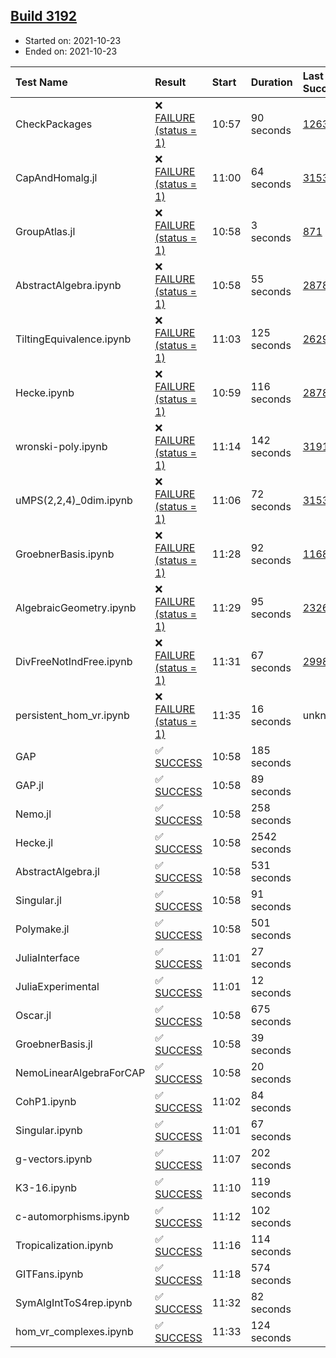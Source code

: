 ## [Build 3192](https://oscarci.mathematik.uni-kl.de/job/oscar-stable/3192/)

* Started on: 2021-10-23
* Ended on: 2021-10-23

| Test Name    | Result | Start | Duration | Last Success | First Failure |
|:-------------|:-------|:------|:---------|:-------------|:--------------|
| CheckPackages | ❌ [FAILURE (status = 1)](https://oscarci.mathematik.uni-kl.de/job/oscar-stable/3192/artifact/logs/build-3192/CheckPackages.log) | 10:57 | 90 seconds | [1263](https://oscarci.mathematik.uni-kl.de/job/oscar-stable/1263/) | [1264](https://oscarci.mathematik.uni-kl.de/job/oscar-stable/1264/) |
| CapAndHomalg.jl | ❌ [FAILURE (status = 1)](https://oscarci.mathematik.uni-kl.de/job/oscar-stable/3192/artifact/logs/build-3192/CapAndHomalg.jl.log) | 11:00 | 64 seconds | [3153](https://oscarci.mathematik.uni-kl.de/job/oscar-stable/3153/) | [3154](https://oscarci.mathematik.uni-kl.de/job/oscar-stable/3154/) |
| GroupAtlas.jl | ❌ [FAILURE (status = 1)](https://oscarci.mathematik.uni-kl.de/job/oscar-stable/3192/artifact/logs/build-3192/GroupAtlas.jl.log) | 10:58 | 3 seconds | [871](https://oscarci.mathematik.uni-kl.de/job/oscar-stable/871/) | [872](https://oscarci.mathematik.uni-kl.de/job/oscar-stable/872/) |
| AbstractAlgebra.ipynb | ❌ [FAILURE (status = 1)](https://oscarci.mathematik.uni-kl.de/job/oscar-stable/3192/artifact/logs/build-3192/AbstractAlgebra.ipynb.log) | 10:58 | 55 seconds | [2878](https://oscarci.mathematik.uni-kl.de/job/oscar-stable/2878/) | [2879](https://oscarci.mathematik.uni-kl.de/job/oscar-stable/2879/) |
| TiltingEquivalence.ipynb | ❌ [FAILURE (status = 1)](https://oscarci.mathematik.uni-kl.de/job/oscar-stable/3192/artifact/logs/build-3192/TiltingEquivalence.ipynb.log) | 11:03 | 125 seconds | [2629](https://oscarci.mathematik.uni-kl.de/job/oscar-stable/2629/) | [2630](https://oscarci.mathematik.uni-kl.de/job/oscar-stable/2630/) |
| Hecke.ipynb | ❌ [FAILURE (status = 1)](https://oscarci.mathematik.uni-kl.de/job/oscar-stable/3192/artifact/logs/build-3192/Hecke.ipynb.log) | 10:59 | 116 seconds | [2878](https://oscarci.mathematik.uni-kl.de/job/oscar-stable/2878/) | [2879](https://oscarci.mathematik.uni-kl.de/job/oscar-stable/2879/) |
| wronski-poly.ipynb | ❌ [FAILURE (status = 1)](https://oscarci.mathematik.uni-kl.de/job/oscar-stable/3192/artifact/logs/build-3192/wronski-poly.ipynb.log) | 11:14 | 142 seconds | [3191](https://oscarci.mathematik.uni-kl.de/job/oscar-stable/3191/) | [3192](https://oscarci.mathematik.uni-kl.de/job/oscar-stable/3192/) |
| uMPS(2,2,4)_0dim.ipynb | ❌ [FAILURE (status = 1)](https://oscarci.mathematik.uni-kl.de/job/oscar-stable/3192/artifact/logs/build-3192/uMPS-2-2-4-_0dim.ipynb.log) | 11:06 | 72 seconds | [3153](https://oscarci.mathematik.uni-kl.de/job/oscar-stable/3153/) | [3154](https://oscarci.mathematik.uni-kl.de/job/oscar-stable/3154/) |
| GroebnerBasis.ipynb | ❌ [FAILURE (status = 1)](https://oscarci.mathematik.uni-kl.de/job/oscar-stable/3192/artifact/logs/build-3192/GroebnerBasis.ipynb.log) | 11:28 | 92 seconds | [1168](https://oscarci.mathematik.uni-kl.de/job/oscar-stable/1168/) | [1169](https://oscarci.mathematik.uni-kl.de/job/oscar-stable/1169/) |
| AlgebraicGeometry.ipynb | ❌ [FAILURE (status = 1)](https://oscarci.mathematik.uni-kl.de/job/oscar-stable/3192/artifact/logs/build-3192/AlgebraicGeometry.ipynb.log) | 11:29 | 95 seconds | [2326](https://oscarci.mathematik.uni-kl.de/job/oscar-stable/2326/) | [2327](https://oscarci.mathematik.uni-kl.de/job/oscar-stable/2327/) |
| DivFreeNotIndFree.ipynb | ❌ [FAILURE (status = 1)](https://oscarci.mathematik.uni-kl.de/job/oscar-stable/3192/artifact/logs/build-3192/DivFreeNotIndFree.ipynb.log) | 11:31 | 67 seconds | [2998](https://oscarci.mathematik.uni-kl.de/job/oscar-stable/2998/) | [2999](https://oscarci.mathematik.uni-kl.de/job/oscar-stable/2999/) |
| persistent_hom_vr.ipynb | ❌ [FAILURE (status = 1)](https://oscarci.mathematik.uni-kl.de/job/oscar-stable/3192/artifact/logs/build-3192/persistent_hom_vr.ipynb.log) | 11:35 | 16 seconds | unknown | unknown |
| GAP | ✅ [SUCCESS](https://oscarci.mathematik.uni-kl.de/job/oscar-stable/3192/artifact/logs/build-3192/GAP.log) | 10:58 | 185 seconds |  |  |
| GAP.jl | ✅ [SUCCESS](https://oscarci.mathematik.uni-kl.de/job/oscar-stable/3192/artifact/logs/build-3192/GAP.jl.log) | 10:58 | 89 seconds |  |  |
| Nemo.jl | ✅ [SUCCESS](https://oscarci.mathematik.uni-kl.de/job/oscar-stable/3192/artifact/logs/build-3192/Nemo.jl.log) | 10:58 | 258 seconds |  |  |
| Hecke.jl | ✅ [SUCCESS](https://oscarci.mathematik.uni-kl.de/job/oscar-stable/3192/artifact/logs/build-3192/Hecke.jl.log) | 10:58 | 2542 seconds |  |  |
| AbstractAlgebra.jl | ✅ [SUCCESS](https://oscarci.mathematik.uni-kl.de/job/oscar-stable/3192/artifact/logs/build-3192/AbstractAlgebra.jl.log) | 10:58 | 531 seconds |  |  |
| Singular.jl | ✅ [SUCCESS](https://oscarci.mathematik.uni-kl.de/job/oscar-stable/3192/artifact/logs/build-3192/Singular.jl.log) | 10:58 | 91 seconds |  |  |
| Polymake.jl | ✅ [SUCCESS](https://oscarci.mathematik.uni-kl.de/job/oscar-stable/3192/artifact/logs/build-3192/Polymake.jl.log) | 10:58 | 501 seconds |  |  |
| JuliaInterface | ✅ [SUCCESS](https://oscarci.mathematik.uni-kl.de/job/oscar-stable/3192/artifact/logs/build-3192/JuliaInterface.log) | 11:01 | 27 seconds |  |  |
| JuliaExperimental | ✅ [SUCCESS](https://oscarci.mathematik.uni-kl.de/job/oscar-stable/3192/artifact/logs/build-3192/JuliaExperimental.log) | 11:01 | 12 seconds |  |  |
| Oscar.jl | ✅ [SUCCESS](https://oscarci.mathematik.uni-kl.de/job/oscar-stable/3192/artifact/logs/build-3192/Oscar.jl.log) | 10:58 | 675 seconds |  |  |
| GroebnerBasis.jl | ✅ [SUCCESS](https://oscarci.mathematik.uni-kl.de/job/oscar-stable/3192/artifact/logs/build-3192/GroebnerBasis.jl.log) | 10:58 | 39 seconds |  |  |
| NemoLinearAlgebraForCAP | ✅ [SUCCESS](https://oscarci.mathematik.uni-kl.de/job/oscar-stable/3192/artifact/logs/build-3192/NemoLinearAlgebraForCAP.log) | 10:58 | 20 seconds |  |  |
| CohP1.ipynb | ✅ [SUCCESS](https://oscarci.mathematik.uni-kl.de/job/oscar-stable/3192/artifact/logs/build-3192/CohP1.ipynb.log) | 11:02 | 84 seconds |  |  |
| Singular.ipynb | ✅ [SUCCESS](https://oscarci.mathematik.uni-kl.de/job/oscar-stable/3192/artifact/logs/build-3192/Singular.ipynb.log) | 11:01 | 67 seconds |  |  |
| g-vectors.ipynb | ✅ [SUCCESS](https://oscarci.mathematik.uni-kl.de/job/oscar-stable/3192/artifact/logs/build-3192/g-vectors.ipynb.log) | 11:07 | 202 seconds |  |  |
| K3-16.ipynb | ✅ [SUCCESS](https://oscarci.mathematik.uni-kl.de/job/oscar-stable/3192/artifact/logs/build-3192/K3-16.ipynb.log) | 11:10 | 119 seconds |  |  |
| c-automorphisms.ipynb | ✅ [SUCCESS](https://oscarci.mathematik.uni-kl.de/job/oscar-stable/3192/artifact/logs/build-3192/c-automorphisms.ipynb.log) | 11:12 | 102 seconds |  |  |
| Tropicalization.ipynb | ✅ [SUCCESS](https://oscarci.mathematik.uni-kl.de/job/oscar-stable/3192/artifact/logs/build-3192/Tropicalization.ipynb.log) | 11:16 | 114 seconds |  |  |
| GITFans.ipynb | ✅ [SUCCESS](https://oscarci.mathematik.uni-kl.de/job/oscar-stable/3192/artifact/logs/build-3192/GITFans.ipynb.log) | 11:18 | 574 seconds |  |  |
| SymAlgIntToS4rep.ipynb | ✅ [SUCCESS](https://oscarci.mathematik.uni-kl.de/job/oscar-stable/3192/artifact/logs/build-3192/SymAlgIntToS4rep.ipynb.log) | 11:32 | 82 seconds |  |  |
| hom_vr_complexes.ipynb | ✅ [SUCCESS](https://oscarci.mathematik.uni-kl.de/job/oscar-stable/3192/artifact/logs/build-3192/hom_vr_complexes.ipynb.log) | 11:33 | 124 seconds |  |  |
